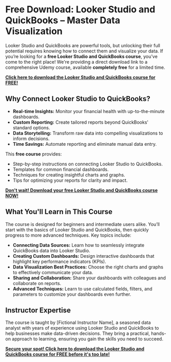 # Free Download: Looker Studio and QuickBooks – Master Data Visualization

Looker Studio and QuickBooks are powerful tools, but unlocking their full potential requires knowing how to connect them and visualize your data. If you’re looking for a **free Looker Studio and QuickBooks course**, you’ve come to the right place! We're providing a direct download link to a comprehensive Udemy course, available **completely free** for a limited time.

[**Click here to download the Looker Studio and QuickBooks course for FREE!**](https://udemywork.com/looker-studio-and-quickbooks)

## Why Connect Looker Studio to QuickBooks?

*   **Real-time Insights:** Monitor your financial health with up-to-the-minute dashboards.
*   **Custom Reporting:** Create tailored reports beyond QuickBooks' standard options.
*   **Data Storytelling:** Transform raw data into compelling visualizations to inform decisions.
*   **Time Savings:** Automate reporting and eliminate manual data entry.

This **free course** provides:

*   Step-by-step instructions on connecting Looker Studio to QuickBooks.
*   Templates for common financial dashboards.
*   Techniques for creating insightful charts and graphs.
*   Tips for optimizing your reports for clarity and impact.

[**Don't wait! Download your free Looker Studio and QuickBooks course NOW!**](https://udemywork.com/looker-studio-and-quickbooks)

## What You'll Learn in This Course

The course is designed for beginners and intermediate users alike. You’ll start with the basics of Looker Studio and QuickBooks, then quickly progress to more advanced techniques. Key topics include:

*   **Connecting Data Sources:** Learn how to seamlessly integrate QuickBooks data into Looker Studio.
*   **Creating Custom Dashboards:** Design interactive dashboards that highlight key performance indicators (KPIs).
*   **Data Visualization Best Practices:** Choose the right charts and graphs to effectively communicate your data.
*   **Sharing and Collaboration:** Share your dashboards with colleagues and collaborate on reports.
*   **Advanced Techniques:** Learn to use calculated fields, filters, and parameters to customize your dashboards even further.

## Instructor Expertise

The course is taught by [Fictional Instructor Name], a seasoned data analyst with years of experience using Looker Studio and QuickBooks to help businesses make data-driven decisions. They bring a practical, hands-on approach to learning, ensuring you gain the skills you need to succeed.

[**Secure your spot! Click here to download the Looker Studio and QuickBooks course for FREE before it's too late!**](https://udemywork.com/looker-studio-and-quickbooks)
